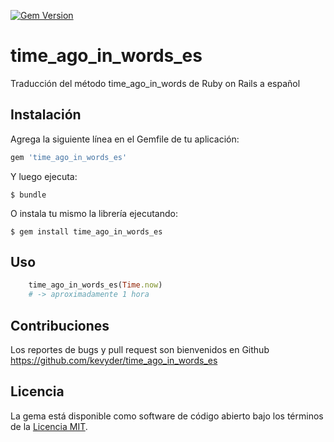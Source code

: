 [![Gem Version](https://badge.fury.io/rb/time_ago_in_words_es.svg)](https://badge.fury.io/rb/time_ago_in_words_es)
# time_ago_in_words_es

Traducción del método time_ago_in_words de Ruby on Rails a español

## Instalación

Agrega la siguiente línea en el Gemfile de tu aplicación:

```ruby
gem 'time_ago_in_words_es'
```

Y luego ejecuta:

    $ bundle

O instala tu mismo la librería ejecutando:

    $ gem install time_ago_in_words_es

## Uso

```ruby
    time_ago_in_words_es(Time.now)
    # -> aproximadamente 1 hora
```

## Contribuciones

Los reportes de bugs y pull request son bienvenidos en Github https://github.com/kevyder/time_ago_in_words_es

## Licencia

La gema está disponible como software de código abierto bajo los términos de la [Licencia MIT](https://opensource.org/licenses/MIT).
